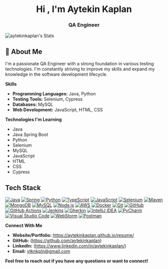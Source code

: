 <h1 align="center">Hi , I'm Aytekin Kaplan</h1>
<h3 align="center">QA Engineer</h3>

![aytekinkaplan's Stats](https://github-readme-stats.vercel.app/api?username=aytekinkaplan&theme=vue-dark&show_icons=true&hide_border=true&count_private=true)

## 🚀 About Me

I'm a passionate QA Engineer with a strong foundation in various testing technologies. I'm constantly striving to improve my skills and expand my knowledge in the software development lifecycle.

**Skills**

* **Programming Languages:** Java, Python
* **Testing Tools:** Selenium, Cypress
* **Databases:** MySQL
* **Web Development:** JavaScript, HTML, CSS

**Technologies I'm Learning**

* Java
* Java Spring Boot
* Python
* Selenium
* MySQL
* JavaScript
* HTML
* CSS
* Cypress

## Tech Stack
<a href="https://www.java.com"><img src="https://skillicons.dev/icons/java.svg" alt="Java"></a>
<a href="https://spring.io"><img src="https://skillicons.dev/icons/spring.svg" alt="Spring"></a>
<a href="https://www.python.org"><img src="https://skillicons.dev/icons/py.svg" alt="Python"></a>
<a href="https://www.typescriptlang.org"><img src="https://skillicons.dev/icons/ts.svg" alt="TypeScript"></a>
<a href="https://developer.mozilla.org/en-US/docs/Web/JavaScript"><img src="https://skillicons.dev/icons/js.svg" alt="JavaScript"></a>
<a href="https://www.selenium.dev"><img src="https://skillicons.dev/icons/selenium.svg" alt="Selenium"></a>
<a href="https://maven.apache.org"><img src="https://skillicons.dev/icons/maven.svg" alt="Maven"></a>
<a href="https://www.mongodb.com"><img src="https://skillicons.dev/icons/mongodb.svg" alt="MongoDB"></a>
<a href="https://www.mysql.com"><img src="https://skillicons.dev/icons/mysql.svg" alt="MySQL"></a>
<a href="https://nodejs.org"><img src="https://skillicons.dev/icons/nodejs.svg" alt="Node.js"></a>
<a href="https://aws.amazon.com"><img src="https://skillicons.dev/icons/aws.svg" alt="AWS"></a>
<a href="https://www.docker.com"><img src="https://skillicons.dev/icons/docker.svg" alt="Docker"></a>
<a href="https://git-scm.com"><img src="https://skillicons.dev/icons/git.svg" alt="Git"></a>
<a href="https://github.com"><img src="https://skillicons.dev/icons/github.svg" alt="GitHub"></a>
<a href="https://github.com/features/actions"><img src="https://skillicons.dev/icons/githubactions.svg" alt="GitHub Actions"></a>
<a href="https://www.jenkins.io"><img src="https://skillicons.dev/icons/jenkins.svg" alt="Jenkins"></a>
<a href="https://cucumber.io/docs/gherkin/reference/"><img src="https://skillicons.dev/icons/gherkin.svg" alt="Gherkin"></a>
<a href="https://www.jetbrains.com/idea/"><img src="https://skillicons.dev/icons/idea.svg" alt="IntelliJ IDEA"></a>
<a href="https://www.jetbrains.com/pycharm/"><img src="https://skillicons.dev/icons/pycharm.svg" alt="PyCharm"></a>
<a href="https://code.visualstudio.com"><img src="https://skillicons.dev/icons/vscode.svg" alt="Visual Studio Code"></a>
<a href="https://www.jetbrains.com/webstorm/"><img src="https://skillicons.dev/icons/webstorm.svg" alt="WebStorm"></a>
<a href="https://www.postman.com"><img src="https://skillicons.dev/icons/postman.svg" alt="Postman"></a>



**Connect With Me**

* **Website/Portfolio:** https://aytekinkaplan.github.io/resume/
* **GitHub:**  (https://github.com/aytekinkaplan)
* **LinkedIn:** (https://www.linkedin.com/in/aytekinkaplan/)
* **Email:** ytknkpln@gmail.com

**Feel free to reach out if you have any questions or want to connect!**

